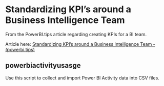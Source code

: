 # Standardizing KPI’s around a Business Intelligence Team

From the PowerBI.tips article regarding creating KPIs for a BI team.

Article here: [Standardizing KPI’s around a Business Intelligence Team - (powerbi.tips)](https://powerbi.tips/?p=46904&preview=true)

## powerbiactivityusasge

Use this script to collect and import Power BI Activity data into CSV files.
